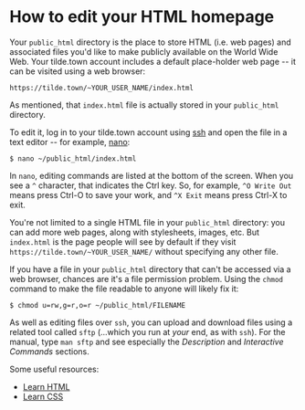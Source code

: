 # How to edit your HTML homepage

Your `public_html` directory is the place to store HTML (i.e. web pages) and
associated files you'd like to make publicly available on the World Wide Web.
Your tilde.town account includes a default place-holder web page -- it can be
visited using a web browser:

`https://tilde.town/~YOUR_USER_NAME/index.html`

As mentioned, that `index.html` file is actually stored in your `public_html`
directory.

To edit it, log in to your tilde.town account using
[ssh](https://tilde.town/wiki/getting-started/ssh.html) and open the file in a
text editor -- for example,
[nano](https://tilde.town/wiki/learn/editors/nano.html):

```
$ nano ~/public_html/index.html
```

In `nano`, editing commands are listed at the bottom of the screen. When you
see a `^` character, that indicates the Ctrl key. So, for example, `^O Write Out`
means press Ctrl-O to save your work, and `^X Exit` means press Ctrl-X to exit.

You're not limited to a single HTML file in your `public_html` directory: you
can add more web pages, along with stylesheets, images, etc. But `index.html`
is the page people will see by default if they visit
`https://tilde.town/~YOUR_USER_NAME/` without specifying any other file.

If you have a file in your `public_html` directory that can't be accessed via a
web browser, chances are it's a file permission problem. Using the `chmod`
command to make the file readable to anyone will likely fix it:

```
$ chmod u=rw,g=r,o=r ~/public_html/FILENAME
```

As well as editing files over `ssh`, you can upload and download files using a
related tool called `sftp` (...which you run at _your_ end, as with `ssh`). For
the manual, type `man sftp` and see especially the _Description_ and
_Interactive Commands_ sections.

Some useful resources:

* [Learn HTML](https://www.w3schools.com/)
* [Learn CSS](https://www.w3schools.com/css/default.asp)

